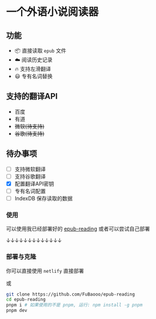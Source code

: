 <h1>
  <b>一个外语小说阅读器</b>
</h1>

## 功能

- 📦 直接读取 `epub` 文件
- ☁️ 阅读历史记录
- 🔥 支持左滑翻译
- 😃 专有名词替换

## 支持的翻译API

- 百度
- 有道
- ~~微软(待支持)~~
- ~~谷歌(待支持)~~

## 待办事项

- [ ] 支持微软翻译
- [ ] 支持谷歌翻译
- [x] 配置翻译API密钥
- [ ] 专有名词配置
- [ ] IndexDB 保存读取的数据

### 使用
可以使用我已经部署好的 [epub-reading](reading.baii.icu) 
或者可以尝试自己部署

↓↓↓↓↓↓↓↓↓↓↓↓↓

### 部署与克隆

你可以直接使用 `netlify` 直接部署

或

```bash
git clone https://github.com/FuBaooo/epub-reading
cd epub-reading
pnpm i # 如果使用的不是 pnpm, 运行: npm install -g pnpm
pnpm dev
```
